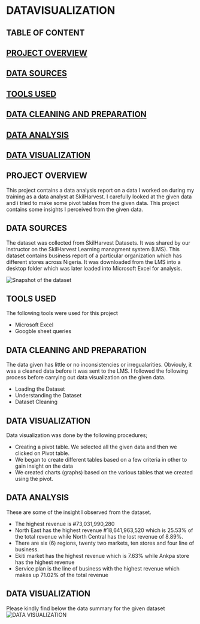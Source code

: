 # DATAVISUALIZATION
## TABLE OF CONTENT
## [PROJECT OVERVIEW](#PROJECT-OVERVIEW)
## [DATA SOURCES](#DATA-SOURCES)
## [TOOLS USED](#TOOLS-USED)
## [DATA CLEANING AND PREPARATION](#DATA-CLEANING-AND-PREPARATION)
## [DATA ANALYSIS](#DATA-ANALYSIS)
## [DATA VISUALIZATION](#DATA-VISUALIZATION)

## PROJECT OVERVIEW
This project contains a data analysis report on a data I worked on during my training as a data analyst at SkilHarvest. I carefully looked at the given data and i tried to make some pivot tables from the given data. This project contains some insights I perceived from the given data.
## DATA SOURCES
The dataset was collected from SkilHarvest Datasets. It was shared by our instructor on the SkilHarvest Learning managment system (LMS). This dataset contains business report of a particular organization which has different stores across Nigeria. It was downloaded from the LMS into a desktop folder which was later loaded into Microsoft Excel for analysis.

![Snapshot of the dataset ](https://github.com/user-attachments/assets/7ab222fe-5348-4622-8481-3d148a245ea1)

## TOOLS USED
The following tools were used for this project
- Microsoft Excel
- Googble sheet queries
## DATA CLEANING AND PREPARATION
The data given has little or no inconsistencies or irregualarities. Obviouly, it was a cleaned data before it was sent to the LMS. I followed the following process before carrying out data visualization on the given data.
- Loading the Dataset
- Understanding the Dataset
- Dataset Cleaning
## DATA VISUALIZATION 
Data visualization was done by the following procedures;
- Creating a pivot table. We selected all the given data and then we clicked on Pivot table.
- We began to create different tables based on a few criteria in other to gain insight on the data
- We created charts (graphs) based on the various tables that we created using the pivot.
## DATA ANALYSIS
  These are some of the insight I observed from the dataset.
  - The highest revenue is #73,031,990,280
  - North East has the highest revenue #18,641,963,520 which is 25.53% of the total revenue while North Central has the lost revenue of 8.89%.
  - There are six (6) regions, twenty two markets, ten stores and four line of business.
  - Ekiti market has the highest revenue which is 7.63% while Ankpa store has the highest revenue
  - Service plan is the line of business with the highest revenue which makes up 71.02% of the total revenue
## DATA VISUALIZATION
Please kindly find below the data summary for the given dataset
![DATA VISUALIZATION](https://github.com/user-attachments/assets/a378fe58-bed3-44cd-bbec-154c2678a958)







